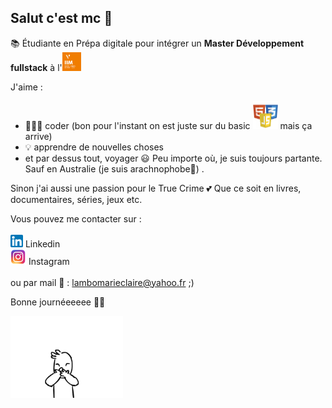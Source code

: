 ## Salut c'est mc 🤗

📚 Étudiante en Prépa digitale pour intégrer un **Master Développement fullstack** à l'<img src="img/footer-iim.png" width=30px>   

J'aime :
* 👩🏾‍💻 coder (bon pour l'instant on est juste sur du basic <img src="img/logos.png" width=40px> mais ça arrive)
* 💡 apprendre de nouvelles choses
* et par dessus tout, voyager 😃 Peu importe où, je suis toujours partante. Sauf en Australie (je suis arachnophobe🥲) .

Sinon j'ai aussi une passion pour le True Crime 💕 Que ce soit en livres, documentaires, séries, jeux etc.

Vous pouvez me contacter sur : <br/><br/>
<a href="https://www.linkedin.com/in/marie-claire-lambo-0838a917b/"><img src="img/174857.png" width=20px></a> Linkedin <br/>
<a href="https://www.instagram.com/_mtothec/"><img src="img/insta.png" width=25px></a> Instagram <br/><br/>
ou par mail 📩 : <a href="lambomarieclaire@yahoo.fr">lambomarieclaire@yahoo.fr</a> ;)

Bonne journéeeeee 🫶🏾 

<img src="img/giphy.gif" width=180px>

<!--
**fullmc/fullmc** is a ✨ _special_ ✨ repository because its `README.md` (this file) appears on your GitHub profile.

Here are some ideas to get you started: 

- 🔭 I’m currently working on ...
- 🌱 I’m currently learning ...
- 👯 I’m looking to collaborate on ...
- 🤔 I’m looking for help with ...
- 💬 Ask me about ...
- 📫 How to reach me: ...
- 😄 Pronouns: ...
- ⚡ Fun fact: ...
-->
